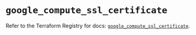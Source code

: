 # `google_compute_ssl_certificate`

Refer to the Terraform Registry for docs: [`google_compute_ssl_certificate`](https://registry.terraform.io/providers/hashicorp/google/5.33.0/docs/resources/compute_ssl_certificate).
